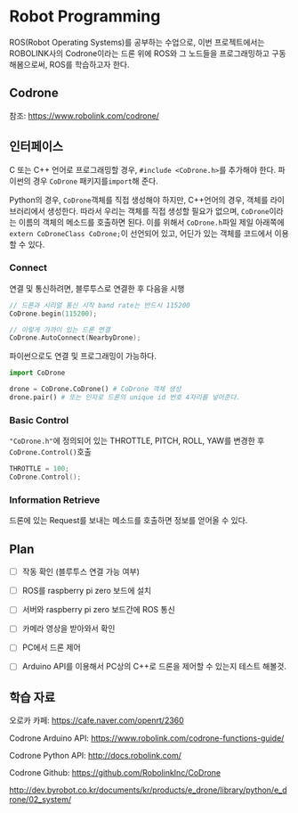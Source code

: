 # Robot Programming



ROS(Robot Operating Systems)를 공부하는 수업으로, 이번 프로젝트에서는 ROBOLINK사의 Codrone이라는 드론 위에 ROS와 그 노드들을 프로그래밍하고 구동해봄으로써, ROS를 학습하고자 한다.



## Codrone

참조: https://www.robolink.com/codrone/



## 인터페이스

C 또는 C++ 언어로 프로그래밍할 경우, ```#include <CoDrone.h>```를 추가해야 한다. 파이썬의 경우 ```CoDrone``` 패키지를```import```해 준다.

Python의 경우, ```CoDrone```객체를 직접 생성해야 하지만, C++언어의 경우, 객체를 라이브러리에서 생성한다. 따라서 우리는 객체를 직접 생성할 필요가 없으며, ```CoDrone```이라는 이름의 객체의 메소드를 호출하면 된다. 이를 위해서 ```CoDrone.h```파일 제일 아래쪽에 ```extern CoDroneClass CoDrone;```이 선언되어 있고, 어딘가 있는 객체를 코드에서 이용할 수 있다.



### Connect

연결 및 통신하려면, 블루투스로 연결한 후 다음을 시행

```C++
// 드론과 시리얼 통신 시작 band rate는 반드시 115200
CoDrone.begin(115200);

// 이렇게 가까이 있는 드론 연결
CoDrone.AutoConnect(NearbyDrone);
```

파이썬으로도 연결 및 프로그래밍이 가능하다.

```python
import CoDrone

drone = CoDrone.CoDrone() # CoDrone 객체 생성
drone.pair() # 또는 인자로 드론의 unique id 번호 4자리를 넣어준다.
```



### Basic Control

```"CoDrone.h"```에 정의되어 있는 THROTTLE, PITCH, ROLL, YAW를 변경한 후 ```CoDrone.Control()```호출

```C++
THROTTLE = 100;
CoDrone.Control();
```



### Information Retrieve

드론에 있는 Request를 보내는 메소드를 호출하면 정보를 얻어올 수 있다.



## Plan

- [ ] 작동 확인 (블루투스 연결 가능 여부)
- [ ] ROS를 raspberry pi zero 보드에 설치
- [ ] 서버와 raspberry pi zero 보드간에 ROS 통신
- [ ] 카메라 영상을 받아와서 확인
- [ ] PC에서 드론 제어



- [ ] Arduino API를 이용해서 PC상의 C++로 드론을 제어할 수 있는지 테스트 해볼것.



## 학습 자료

오로카 카페: https://cafe.naver.com/openrt/2360

Codrone Arduino API: https://www.robolink.com/codrone-functions-guide/

Codrone Python API: http://docs.robolink.com/

Codrone Github: https://github.com/RobolinkInc/CoDrone

http://dev.byrobot.co.kr/documents/kr/products/e_drone/library/python/e_drone/02_system/